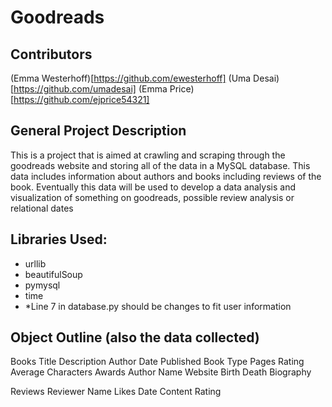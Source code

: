 # Goodreads

## Contributors
(Emma Westerhoff)[https://github.com/ewesterhoff]
(Uma Desai)[https://github.com/umadesai]
(Emma Price)[https://github.com/ejprice54321]

## General Project Description
This is a project that is aimed at crawling and scraping through the goodreads website and storing all of the data in a MySQL database. This data includes information about authors and books including reviews of the book. Eventually this data will be used to develop a data analysis and visualization of something on goodreads, possible review analysis or relational dates

## Libraries Used:
- urllib
- beautifulSoup
- pymysql
- time
- *Line 7 in database.py should be changes to fit user information

## Object Outline (also the data collected)

Books
	Title
	Description
	Author
	Date Published
	Book Type
	Pages
	Rating Average
	Characters
	Awards
Author
	Name
	Website
	Birth
	Death
	Biography

Reviews
	Reviewer Name
	Likes
	Date
	Content
	Rating
